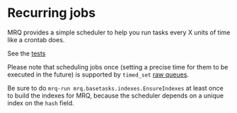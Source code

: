 # Recurring jobs

MRQ provides a simple scheduler to help you run tasks every X units of time like a crontab does.

See the [tests](https://github.com/pricingassistant/mrq/blob/master/tests/test_scheduler.py)

Please note that scheduling jobs once (setting a precise time for them to be executed in the future) is supported by `timed_set` [raw queues](queues.md#raw-queues).

Be sure to do `mrq-run mrq.basetasks.indexes.EnsureIndexes` at least once to build the indexes for MRQ, because the scheduler depends on a unique index on the `hash` field.